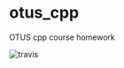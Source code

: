 # otus_cpp
OTUS cpp course homework

![travis](https://travis-ci.com/eptitsyn/otus_cpp.svg?branch=master)
